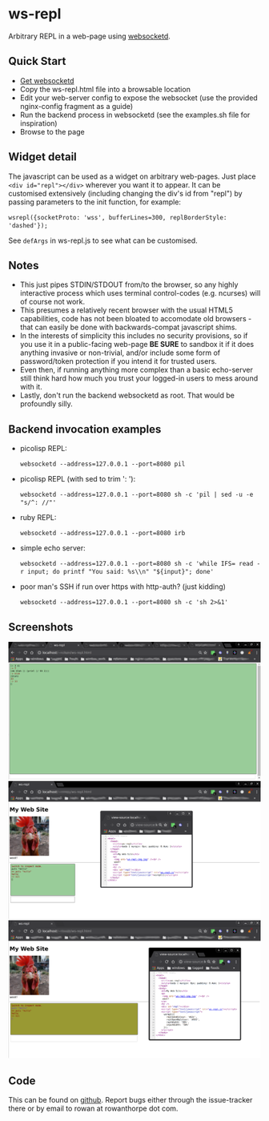 ws-repl
=======

Arbitrary REPL in a web-page using [websocketd](https://github.com/joewalnes/websocketd).

Quick Start
-----------

* [Get websocketd](https://github.com/joewalnes/websocketd/wiki/Download-and-install)
* Copy the ws-repl.html file into a browsable location
* Edit your web-server config to expose the websocket (use the provided nginx-config fragment as a guide)
* Run the backend process in websocketd (see the examples.sh file for inspiration)
* Browse to the page

Widget detail
-------------

The javascript can be used as a widget on arbitrary web-pages. Just place `<div id="repl"></div>` wherever you want it to appear.
It can be customised extensively (including changing the div's id from "repl") by passing parameters to the init function, for
example:

```
wsrepl({socketProto: 'wss', bufferLines=300, replBorderStyle: 'dashed'});
```

See `defArgs` in ws-repl.js to see what can be customised.

Notes
-----

* This just pipes STDIN/STDOUT from/to the browser, so any highly interactive process which uses terminal control-codes
  (e.g. ncurses) will of course not work.
* This presumes a relatively recent browser with the usual HTML5 capabilities, code has not been bloated to accomodate old
  browsers - that can easily be done with backwards-compat javascript shims.
* In the interests of simplicity this includes no security provisions, so if you use it in a public-facing web-page **BE SURE**
  to sandbox it if it does anything invasive or non-trivial, and/or include some form of password/token protection if you intend
  it for trusted users.
* Even then, if running anything more complex than a basic echo-server still think hard how much you trust your logged-in users
  to mess around with it.
* Lastly, don't run the backend websocketd as root. That would be profoundly silly.

Backend invocation examples
---------------------------

* picolisp REPL:

      websocketd --address=127.0.0.1 --port=8080 pil

* picolisp REPL (with sed to trim ': '):

      websocketd --address=127.0.0.1 --port=8080 sh -c 'pil | sed -u -e "s/^: //"'

* ruby REPL:

      websocketd --address=127.0.0.1 --port=8080 irb

* simple echo server:

      websocketd --address=127.0.0.1 --port=8080 sh -c 'while IFS= read -r input; do printf "You said: %s\\n" "${input}"; done'

* poor man's SSH if run over https with http-auth? (just kidding)

      websocketd --address=127.0.0.1 --port=8080 sh -c 'sh 2>&1'

Screenshots
-----------

![ws-repl screenshot](./ws-repl-screenshot1.png)
![ws-repl screenshot](./ws-repl-screenshot2.png)
![ws-repl screenshot](./ws-repl-screenshot3.png)

Code
----

This can be found on [github](https://github.com/rowanthorpe/ws-repl). Report bugs either through the issue-tracker there or by
email to rowan at rowanthorpe dot com.
